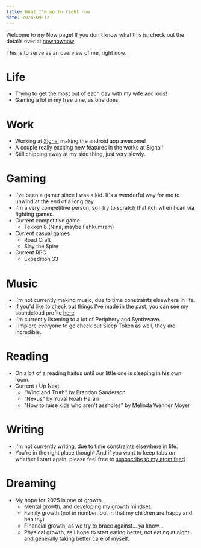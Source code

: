```yaml
---
title: What I'm up to right now
date: 2024-09-12
---
```

Welcome to my Now page! If you don't know what this is, check out the details over
at [nownownow](https://nownownow.com/about)

This is to serve as an overview of me, right now.

# Life
* Trying to get the most out of each day with my wife and kids!
* Gaming a lot in my free time, as one does.
# Work
* Working at [Signal](https://signal.org) making the android app awesome!
* A couple really exciting new features in the works at Signal!
* Still chipping away at my side thing, just very slowly.
# Gaming
* I've been a gamer since I was a kid. It's a wonderful way for me to unwind at the end of a long day.
* I'm a very competitive person, so I try to scratch that itch when I can via fighting games.
* Current competitive game
  * Tekken 8 (Nina, maybe Fahkumram)
* Current casual games
  * Road Craft
  * Slay the Spire
* Current RPG
  * Expedition 33
# Music
* I'm not currently making music, due to time constraints elsewhere in life.
* If you'd like to check out things I've made in the past, you can see my soundcloud profile [here](https://soundcloud.com/user-102402905)
* I'm currently listening to a lot of Periphery and Synthwave.
* I implore everyone to go check out Sleep Token as well, they are incredible.
# Reading
* On a bit of a reading haitus until our little one is sleeping in his own room.
* Current / Up Next
  * "Wind and Truth" by Brandon Sanderson
  * "Nexus" by Yuval Noah Harari
  * "How to raise kids who aren't assholes" by Melinda Wenner Moyer
# Writing
* I'm not currently writing, due to time constraints elsewhere in life.
* You're in the right place though! And if you want to keep tabs on whether I start again, please feel free to [susbscribe to my atom feed](https://www.ahart.dev/feed.atom)
# Dreaming
* My hope for 2025 is one of growth.
  * Mental growth, and developing my growth mindset.
  * Family growth (not in number, but in that my children are happy and healthy)
  * Financial growth, as we try to brace against... ya know...
  * Physical growth, as I hope to start eating better, not eating at night, and generally taking better care of myself.